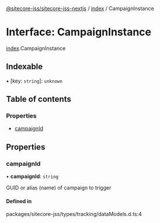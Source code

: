 [@sitecore-jss/sitecore-jss-nextjs](../README.md) / [index](../modules/index.md) / CampaignInstance

# Interface: CampaignInstance

[index](../modules/index.md).CampaignInstance

## Indexable

▪ [key: `string`]: `unknown`

## Table of contents

### Properties

- [campaignId](index.CampaignInstance.md#campaignid)

## Properties

### campaignId

• **campaignId**: `string`

GUID or alias (name) of campaign to trigger

#### Defined in

packages/sitecore-jss/types/tracking/dataModels.d.ts:4
